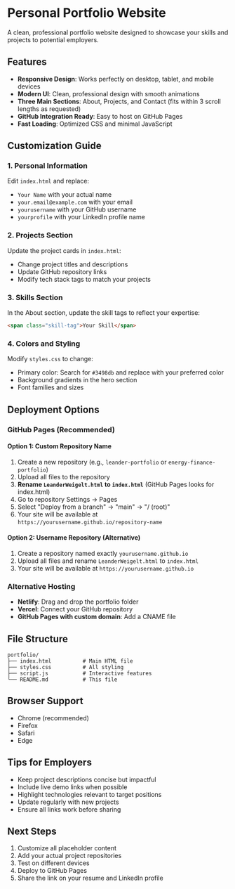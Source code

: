 # Personal Portfolio Website

A clean, professional portfolio website designed to showcase your skills and projects to potential employers.

## Features

- **Responsive Design**: Works perfectly on desktop, tablet, and mobile devices
- **Modern UI**: Clean, professional design with smooth animations
- **Three Main Sections**: About, Projects, and Contact (fits within 3 scroll lengths as requested)
- **GitHub Integration Ready**: Easy to host on GitHub Pages
- **Fast Loading**: Optimized CSS and minimal JavaScript

## Customization Guide

### 1. Personal Information
Edit `index.html` and replace:
- `Your Name` with your actual name
- `your.email@example.com` with your email
- `yourusername` with your GitHub username
- `yourprofile` with your LinkedIn profile name

### 2. Projects Section
Update the project cards in `index.html`:
- Change project titles and descriptions
- Update GitHub repository links
- Modify tech stack tags to match your projects

### 3. Skills Section
In the About section, update the skill tags to reflect your expertise:
```html
<span class="skill-tag">Your Skill</span>
```

### 4. Colors and Styling
Modify `styles.css` to change:
- Primary color: Search for `#3498db` and replace with your preferred color
- Background gradients in the hero section
- Font families and sizes

## Deployment Options

### GitHub Pages (Recommended)

#### Option 1: Custom Repository Name
1. Create a new repository (e.g., `leander-portfolio` or `energy-finance-portfolio`)
2. Upload all files to the repository
3. **Rename `LeanderWeigelt.html` to `index.html`** (GitHub Pages looks for index.html)
4. Go to repository Settings → Pages
5. Select "Deploy from a branch" → "main" → "/ (root)"
6. Your site will be available at `https://yourusername.github.io/repository-name`

#### Option 2: Username Repository (Alternative)
1. Create a repository named exactly `yourusername.github.io`
2. Upload all files and rename `LeanderWeigelt.html` to `index.html`
3. Your site will be available at `https://yourusername.github.io`

### Alternative Hosting
- **Netlify**: Drag and drop the portfolio folder
- **Vercel**: Connect your GitHub repository
- **GitHub Pages with custom domain**: Add a CNAME file

## File Structure
```
portfolio/
├── index.html          # Main HTML file
├── styles.css          # All styling
├── script.js           # Interactive features
└── README.md           # This file
```

## Browser Support
- Chrome (recommended)
- Firefox
- Safari
- Edge

## Tips for Employers
- Keep project descriptions concise but impactful
- Include live demo links when possible
- Highlight technologies relevant to target positions
- Update regularly with new projects
- Ensure all links work before sharing

## Next Steps
1. Customize all placeholder content
2. Add your actual project repositories
3. Test on different devices
4. Deploy to GitHub Pages
5. Share the link on your resume and LinkedIn profile